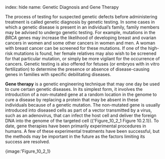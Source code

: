 index: hide
name: Genetic Diagnosis and Gene Therapy

The process of testing for suspected genetic defects before administering treatment is called genetic diagnosis by genetic testing. In some cases in which a genetic disease is present in an individual’s family, family members may be advised to undergo genetic testing. For example, mutations in the  *BRCA* genes may increase the likelihood of developing breast and ovarian cancers in women and some other cancers in women and men. A woman with breast cancer can be screened for these mutations. If one of the high-risk mutations is found, her female relatives may also wish to be screened for that particular mutation, or simply be more vigilant for the occurrence of cancers. Genetic testing is also offered for fetuses (or embryos with in vitro fertilization) to determine the presence or absence of disease-causing genes in families with specific debilitating diseases.

 **Gene therapy** is a genetic engineering technique that may one day be used to cure certain genetic diseases. In its simplest form, it involves the introduction of a non-mutated gene at a random location in the genome to cure a disease by replacing a protein that may be absent in these individuals because of a genetic mutation. The non-mutated gene is usually introduced into diseased cells as part of a vector transmitted by a virus, such as an adenovirus, that can infect the host cell and deliver the foreign DNA into the genome of the targeted cell ({'Figure_10_2_1 Figure 10.2.1}). To date, gene therapies have been primarily experimental procedures in humans. A few of these experimental treatments have been successful, but the methods may be important in the future as the factors limiting its success are resolved.


{image:'Figure_10_2_1}
        
